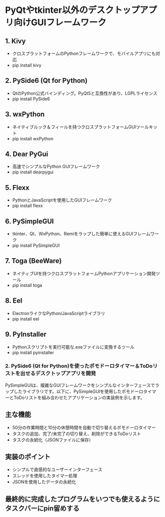 # PyQtやtkinter以外のデスクトップアプリ向けGUIフレームワーク

## 1. Kivy
- クロスプラットフォームのPythonフレームワークで、モバイルアプリにも対応
- pip install kivy

## 2. PySide6 (Qt for Python)
- QtのPython公式バインディング。PyQt5と互換性があり、LGPLライセンス
- pip install PySide6

## 3. wxPython
- ネイティブルック＆フィールを持つクロスプラットフォームGUIツールキット
- pip install wxPython

## 4. Dear PyGui
- 高速でシンプルなPython GUIフレームワーク
- pip install dearpygui

## 5. Flexx
- PythonとJavaScriptを使用したGUIフレームワーク
- pip install flexx

## 6. PySimpleGUI
- tkinter、Qt、WxPython、Remiをラップした簡単に使えるGUIフレームワーク
- pip install PySimpleGUI

## 7. Toga (BeeWare)
- ネイティブUIを持つクロスプラットフォームPythonアプリケーション開発ツール
- pip install toga

## 8. Eel
- ElectronライクなPython/JavaScriptライブラリ
- pip install eel

## 9. PyInstaller
- Pythonスクリプトを実行可能な.exeファイルに変換するツール
- pip install pyinstaller




### 2. PySide6 (Qt for Python)を使ったポモドーロタイマー＆ToDoリストを出せるデスクトップアプリを開発

PySimpleGUIは、複雑なGUIフレームワークをシンプルなインターフェースでラップしたライブラリです。以下に、PySimpleGUIを使用したポモドーロタイマーとToDoリストを組み合わせたアプリケーションの実装例を示します。

## 主な機能

- 50分の作業時間と10分の休憩時間を自動で切り替えるポモドーロタイマー
- タスクの追加、完了/未完了の切り替え、削除ができるToDoリスト
- タスクの永続化（JSONファイルに保存）

## 実装のポイント

- シンプルで直感的なユーザーインターフェース
- スレッドを使用したタイマー処理
- JSONを使用したデータの永続化

## 最終的に完成したプログラムをいつでも使えるようにタスクバーにpin留めする

